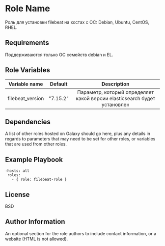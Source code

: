 Role Name
=========

Роль для установки filebeat на хостах с ОС: Debian, Ubuntu, CentOS, RHEL.

Requirements
------------

Поддерживаются только ОС семейств debian и EL.

Role Variables
--------------

|Variable name        |	Default	    | Description                                                             |
| :-:                 | :-:         | :-:                                                                     |
|filebeat_version     |	"7.15.2"	| Параметр, который определяет какой версии elasticsearch будет установлен|

Dependencies
------------

A list of other roles hosted on Galaxy should go here, plus any details in regards to parameters that may need to be set for other roles, or variables that are used from other roles.

Example Playbook
----------------

    -hosts: all
     roles:
       - { role: filebeat-role }

License
-------

BSD

Author Information
------------------

An optional section for the role authors to include contact information, or a website (HTML is not allowed).

